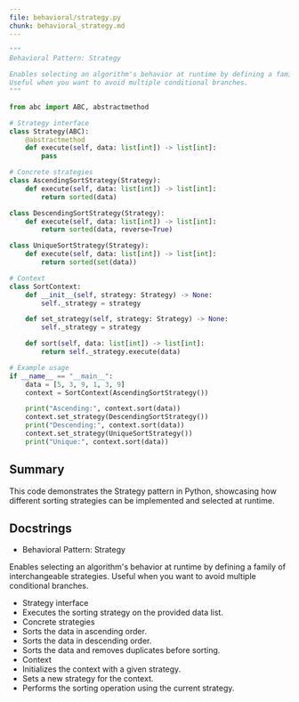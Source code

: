 ```yaml
---
file: behavioral/strategy.py
chunk: behavioral_strategy.md
---
```


```python
"""
Behavioral Pattern: Strategy

Enables selecting an algorithm's behavior at runtime by defining a family of interchangeable strategies.
Useful when you want to avoid multiple conditional branches.
"""

from abc import ABC, abstractmethod

# Strategy interface
class Strategy(ABC):
    @abstractmethod
    def execute(self, data: list[int]) -> list[int]:
        pass

# Concrete strategies
class AscendingSortStrategy(Strategy):
    def execute(self, data: list[int]) -> list[int]:
        return sorted(data)

class DescendingSortStrategy(Strategy):
    def execute(self, data: list[int]) -> list[int]:
        return sorted(data, reverse=True)

class UniqueSortStrategy(Strategy):
    def execute(self, data: list[int]) -> list[int]:
        return sorted(set(data))

# Context
class SortContext:
    def __init__(self, strategy: Strategy) -> None:
        self._strategy = strategy

    def set_strategy(self, strategy: Strategy) -> None:
        self._strategy = strategy

    def sort(self, data: list[int]) -> list[int]:
        return self._strategy.execute(data)

# Example usage
if __name__ == "__main__":
    data = [5, 3, 9, 1, 3, 9]
    context = SortContext(AscendingSortStrategy())

    print("Ascending:", context.sort(data))
    context.set_strategy(DescendingSortStrategy())
    print("Descending:", context.sort(data))
    context.set_strategy(UniqueSortStrategy())
    print("Unique:", context.sort(data))

```

## Summary
This code demonstrates the Strategy pattern in Python, showcasing how different sorting strategies can be implemented and selected at runtime.

## Docstrings
- Behavioral Pattern: Strategy

Enables selecting an algorithm's behavior at runtime by defining a family of interchangeable strategies.
Useful when you want to avoid multiple conditional branches.
- Strategy interface
- Executes the sorting strategy on the provided data list.
- Concrete strategies
- Sorts the data in ascending order.
- Sorts the data in descending order.
- Sorts the data and removes duplicates before sorting.
- Context
- Initializes the context with a given strategy.
- Sets a new strategy for the context.
- Performs the sorting operation using the current strategy.

